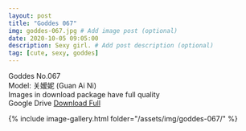 ```yaml
---
layout: post
title: "Goddes 067"
img: goddes-067.jpg # Add image post (optional)
date: 2020-10-05 09:05:00
description: Sexy girl. # Add post description (optional)
tag: [cute, sexy, goddes]
---
```

Goddes No.067  
Model: 关嫒妮 (Guan Ai Ni)                                  
Images in download package have full quality                    
Google Drive [Download Full](http://gestyy.com/ee4yR3)

{% include image-gallery.html folder="/assets/img/goddes-067/" %}
